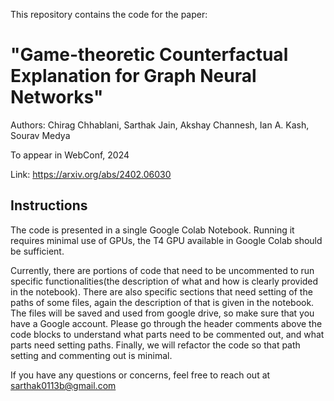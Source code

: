 This repository contains the code for the paper:
# "Game-theoretic Counterfactual Explanation for Graph Neural Networks"
Authors: Chirag Chhablani, Sarthak Jain, Akshay Channesh, Ian A. Kash, Sourav Medya

To appear in WebConf, 2024

Link: https://arxiv.org/abs/2402.06030

## Instructions
The code is presented in a single Google Colab Notebook. Running it requires minimal use of GPUs, the T4 GPU available in Google Colab should be sufficient. 

Currently, there are portions of code that need to be uncommented to run specific functionalities(the description of what and how is clearly provided in the notebook). There are also specific sections that need setting of the paths of some files, again the description of that is given in the notebook. The files will be saved and used from google drive, so make sure that you have a Google account. Please go through the header comments above the code blocks to understand what parts need to be commented out, and what parts need setting paths. Finally, we will refactor the code so that path setting and commenting out is minimal.

If you have any questions or concerns, feel free to reach out at sarthak0113b@gmail.com
